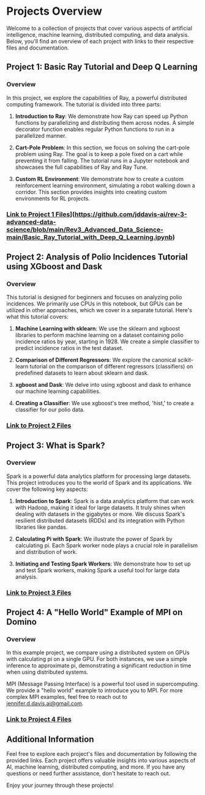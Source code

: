 # Projects Overview

Welcome to a collection of projects that cover various aspects of artificial intelligence, machine learning, distributed computing, and data analysis. Below, you'll find an overview of each project with links to their respective files and documentation.

## Project 1: Basic Ray Tutorial and Deep Q Learning

### Overview

In this project, we explore the capabilities of Ray, a powerful distributed computing framework. The tutorial is divided into three parts:

1. **Introduction to Ray**: We demonstrate how Ray can speed up Python functions by parallelizing and distributing them across nodes. A simple decorator function enables regular Python functions to run in a parallelized manner.

2. **Cart-Pole Problem**: In this section, we focus on solving the cart-pole problem using Ray. The goal is to keep a pole fixed on a cart while preventing it from falling. The tutorial runs in a Jupyter notebook and showcases the full capabilities of Ray and Ray Tune.

3. **Custom RL Environment**: We demonstrate how to create a custom reinforcement learning environment, simulating a robot walking down a corridor. This section provides insights into creating custom environments for RL projects.

### [Link to Project 1 Files]([project1_files/)](https://github.com/jddavis-ai/rev-3-advanced-data-science/blob/main/Rev3_Advanced_Data_Science-main/Basic_Ray_Tutorial_with_Deep_Q_Learning.ipynb)

## Project 2: Analysis of Polio Incidences Tutorial using XGboost and Dask

### Overview

This tutorial is designed for beginners and focuses on analyzing polio incidences. We primarily use CPUs in this notebook, but GPUs can be utilized in other approaches, which we cover in a separate tutorial. Here's what this tutorial covers:

1. **Machine Learning with sklearn**: We use the sklearn and xgboost libraries to perform machine learning on a dataset containing polio incidence ratios by year, starting in 1928. We create a simple classifier to predict incidence ratios in the test dataset.

2. **Comparison of Different Regressors**: We explore the canonical scikit-learn tutorial on the comparison of different regressors (classifiers) on predefined datasets to learn about sklearn and dask.

3. **xgboost and Dask**: We delve into using xgboost and dask to enhance our machine learning capabilities.

4. **Creating a Classifier**: We use xgboost's tree method, 'hist,' to create a classifier for our polio data.

### [Link to Project 2 Files](https://github.com/jddavis-ai/rev-3-advanced-data-science/blob/main/Rev3_Advanced_Data_Science-main/Dask_Tutorial-Distributed-Examples.ipynb)

## Project 3: What is Spark?

### Overview

Spark is a powerful data analytics platform for processing large datasets. This project introduces you to the world of Spark and its applications. We cover the following key aspects:

1. **Introduction to Spark**: Spark is a data analytics platform that can work with Hadoop, making it ideal for large datasets. It truly shines when dealing with datasets in the gigabytes or more. We discuss Spark's resilient distributed datasets (RDDs) and its integration with Python libraries like pandas.

2. **Calculating Pi with Spark**: We illustrate the power of Spark by calculating pi. Each Spark worker node plays a crucial role in parallelism and distribution of work.

3. **Initiating and Testing Spark Workers**: We demonstrate how to set up and test Spark workers, making Spark a useful tool for large data analysis.

### [Link to Project 3 Files]([project3_files/](https://github.com/jddavis-ai/rev-3-advanced-data-science/blob/main/Rev3_Advanced_Data_Science-main/PySpark%20Beginner%20Tutorial.ipynb))

## Project 4: A "Hello World" Example of MPI on Domino

### Overview

In this example project, we compare using a distributed system on GPUs with calculating pi on a single GPU. For both instances, we use a simple inference to approximate pi, demonstrating a significant reduction in time when using distributed systems.

MPI (Message Passing Interface) is a powerful tool used in supercomputing. We provide a "hello world" example to introduce you to MPI. For more complex MPI examples, feel free to reach out to jennifer.d.davis.ai@gmail.com.

### [Link to Project 4 Files](https://github.com/jddavis-ai/rev-3-advanced-data-science/blob/main/Rev3_Advanced_Data_Science-main/Calculate_Pi_MPI.ipynb)

## Additional Information

Feel free to explore each project's files and documentation by following the provided links. Each project offers valuable insights into various aspects of AI, machine learning, distributed computing, and more. If you have any questions or need further assistance, don't hesitate to reach out.

Enjoy your journey through these projects!
